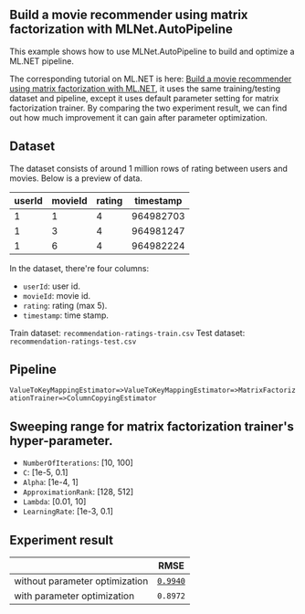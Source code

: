 ## Build a movie recommender using matrix factorization with MLNet.AutoPipeline
This example shows how to use MLNet.AutoPipeline to build and optimize a ML.NET pipeline.

The corresponding tutorial on ML.NET is here: [Build a movie recommender using matrix factorization with ML.NET](https://docs.microsoft.com/en-us/dotnet/machine-learning/tutorials/movie-recommendation), it uses the same training/testing dataset and pipeline, except it uses default parameter setting for matrix factorization trainer. By comparing the two experiment result, we can find out how much improvement it can gain after parameter optimization.

## Dataset
The dataset consists of around 1 million rows of rating between users and movies. Below is a preview of data.

| userId | movieId | rating | timestamp |
|-|-|-|-|
|1|1|4|964982703|
|1|3|4|964981247|
|1|6|4|964982224|

In the dataset, there're four columns:
- `userId`: user id.
- `movieId`: movie id.
- `rating`: rating (max 5).
- `timestamp`: time stamp.

Train dataset: `recommendation-ratings-train.csv`
Test dataset: `recommendation-ratings-test.csv`

## Pipeline
`ValueToKeyMappingEstimator=>ValueToKeyMappingEstimator=>MatrixFactorizationTrainer=>ColumnCopyingEstimator`

## Sweeping range for matrix factorization trainer's hyper-parameter.
- `NumberOfIterations`: [10, 100]
- `C`: [1e-5, 0.1]
- `Alpha`: [1e-4, 1]
- `ApproximationRank`: [128, 512]
- `Lambda`: [0.01, 10]
- `LearningRate`: [1e-3, 0.1] 

## Experiment result
||RMSE|
|-|-|
|without parameter optimization|[`0.9940`](https://docs.microsoft.com/en-us/dotnet/machine-learning/tutorials/movie-recommendation#evaluate-your-model)|
|with parameter optimization| `0.8972`|

